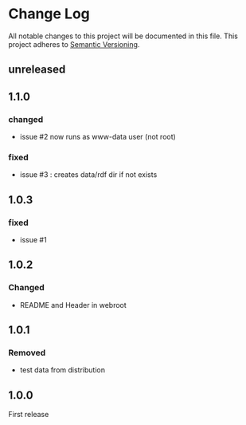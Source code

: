 # Change Log
All notable changes to this project will be documented in this file.
This project adheres to [Semantic Versioning](http://semver.org/). 

## unreleased

## 1.1.0

### changed
- issue #2 now runs as www-data user (not root)

### fixed
- issue #3 : creates data/rdf dir if not exists


## 1.0.3

### fixed
- issue #1

## 1.0.2

### Changed
- README and Header in webroot
## 1.0.1

### Removed
- test data from distribution

## 1.0.0

First release

